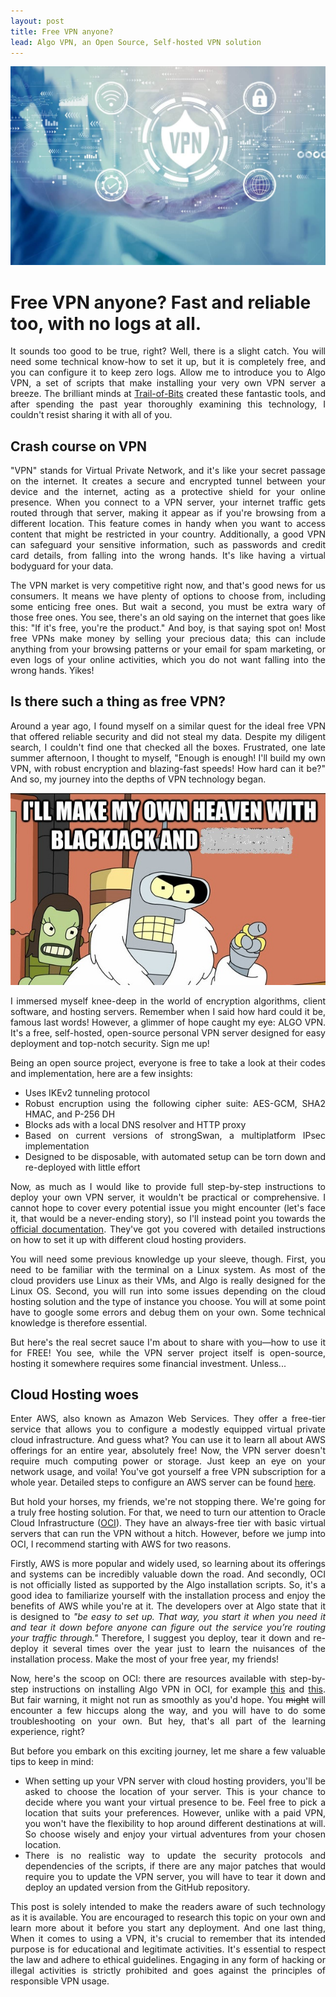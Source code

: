```yaml
---
layout: post
title: Free VPN anyone?
lead: Algo VPN, an Open Source, Self-hosted VPN solution
---
```



![VPN](/assets/VPN.jpg)

# Free VPN anyone? Fast and reliable too, with no logs at all.

<div align="justify">

It sounds too good to be true, right? Well, there is a slight catch. You will need some technical know-how to set it up, but it is completely free, and you can configure it to keep zero logs. Allow me to introduce you to Algo VPN, a set of scripts that make installing your very own VPN server a breeze. The brilliant minds at [Trail-of-Bits](https://www.trailofbits.com/) created these fantastic tools, and after spending the past year thoroughly examining this technology, I couldn't resist sharing it with all of you.

</div>
<div align = "justify">

## Crash course on VPN 

"VPN" stands for Virtual Private Network, and it's like your secret passage on the internet. It creates a secure and encrypted tunnel between your device and the internet, acting as a protective shield for your online presence. When you connect to a VPN server, your internet traffic gets routed through that server, making it appear as if you're browsing from a different location. This feature comes in handy when you want to access content that might be restricted in your country. Additionally, a good VPN can safeguard your sensitive information, such as passwords and credit card details, from falling into the wrong hands. It's like having a virtual bodyguard for your data.

</div>
<div align = "justify">

The VPN market is very competitive right now, and that's good news for us consumers. It means we have plenty of options to choose from, including some enticing free ones. But wait a second, you must be extra wary of those free ones. You see, there's an old saying on the internet that goes like this: "If it's free, you're the product." And boy, is that saying spot on! Most free VPNs make money by selling your precious data; this can include anything from your browsing patterns or your email for spam marketing, or even logs of your online activities, which you do not want falling into the wrong hands. Yikes!

</div>
<div align = "justify">

## Is there such a thing as free VPN?

Around a year ago, I found myself on a similar quest for the ideal free VPN that offered reliable security and did not steal my data. Despite my diligent search, I couldn't find one that checked all the boxes. Frustrated, one late summer afternoon, I thought to myself, "Enough is enough! I'll build my own VPN, with robust encryption and blazing-fast speeds! How hard can it be?" And so, my journey into the depths of VPN technology began.

</div>
<div align = "justify">

![bender](/assets/bender.jpg)

I immersed myself knee-deep in the world of encryption algorithms, client software, and hosting servers. Remember when I said how hard could it be, famous last words! However, a glimmer of hope caught my eye: ALGO VPN. It's a free, self-hosted, open-source personal VPN server designed for easy deployment and top-notch security. Sign me up!

</div>
<div align = "justify">

Being an open source project, everyone is free to take a look at their codes and implementation, here are a few insights:
* Uses IKEv2 tunneling protocol
* Robust encruption using the following cipher suite: AES-GCM, SHA2 HMAC, and P-256 DH 
* Blocks ads with a local DNS resolver and HTTP proxy
* Based on current versions of strongSwan, a multiplatform IPsec implementation
* Designed to be disposable, with automated setup can be torn down and re-deployed with little effort
</div>
<div align = "justify">

Now, as much as I would like to provide full step-by-step instructions to deploy your own VPN server, it wouldn't be practical or comprehensive. I cannot hope to cover every potential issue you might encounter (let's face it, that would be a never-ending story), so I'll instead point you towards the [official documentation](https://github.com/trailofbits/algo). They've got you covered with detailed instructions on how to set it up with different cloud hosting providers.  
</div>
<div align = "justify">

You will need some previous knowledge up your sleeve, though. First, you need to be familiar with the terminal on a Linux system. As most of the cloud providers use Linux as their VMs, and Algo is really designed for the Linux OS. Second, you will run into some issues depending on the cloud hosting solution and the type of instance you choose. You will at some point have to google some errors and debug them on your own. Some technical knowledge is therefore essential.

</div>
<div align = "justify">

But here's the real secret sauce I'm about to share with you—how to use it for FREE! You see, while the VPN server project itself is open-source, hosting it somewhere requires some financial investment. Unless...

</div>
<div align = "justify">

## Cloud Hosting woes

Enter AWS, also known as Amazon Web Services. They offer a free-tier service that allows you to configure a modestly equipped virtual private cloud infrastructure. And guess what? You can use it to learn all about AWS offerings for an entire year, absolutely free! Now, the VPN server doesn't require much computing power or storage. Just keep an eye on your network usage, and voila! You've got yourself a free VPN subscription for a whole year. Detailed steps to configure an AWS server can be found [here](https://www.linkedin.com/pulse/creating-your-own-vpn-aws-ricardo-deodutt).

</div>
<div align = "justify">

But hold your horses, my friends, we're not stopping there. We're going for a truly free hosting solution. For that, we need to turn our attention to Oracle Cloud Infrastructure ([OCI](https://www.oracle.com/uk/cloud/free/?intcmp=ohp052322ocift)). They have an always-free tier with basic virtual servers that can run the VPN without a hitch. However, before we jump into OCI, I recommend starting with AWS for two reasons.

</div>
<div align = "justify">


Firstly, AWS is more popular and widely used, so learning about its offerings and systems can be incredibly valuable down the road. And secondly, OCI is not officially listed as supported by the Algo installation scripts. So, it's a good idea to familiarize yourself with the installation process and enjoy the benefits of AWS while you're at it. The developers over at Algo state that it is designed to *"be easy to set up. That way, you start it when you need it and tear it down before anyone can figure out the service you’re routing your traffic through."* Therefore, I suggest you deploy, tear it down and re-deploy it several times over the year just to learn the nuisances of the installation process. Make the most of your free year, my friends!

</div>
<div align = "justify">


Now, here's the scoop on OCI: there are resources available with step-by-step instructions on installing Algo VPN in OCI, for example [this](https://pswalia2u.medium.com/setting-up-personal-wireguard-vpn-on-oracle-cloud-compute-instance-1d90d56d4b8b) and [this](https://kenny.yeoyou.net/it/2020/08/01/set-up-algo-vpn-in-oracle-cloud.html). But fair warning, it might not run as smoothly as you'd hope. You ~~might~~ will encounter a few hiccups along the way, and you will have to do some troubleshooting on your own. But hey, that's all part of the learning experience, right?


</div>
<div align = "justify">


But before you embark on this exciting journey, let me share a few valuable tips to keep in mind:

* When setting up your VPN server with cloud hosting providers, you'll be asked to choose the location of your server. This is your chance to decide where you want your virtual presence to be. Feel free to pick a location that suits your preferences. However, unlike with a paid VPN, you won't have the flexibility to hop around different destinations at will. So choose wisely and enjoy your virtual adventures from your chosen location.
* There is no realistic way to update the security protocols and dependencies of the scripts, if there are any major patches that would require you to update the VPN server, you will have to tear it down and deploy an updated version from the GitHub repository.

</div>
<div align = "justify">

This post is solely intended to make the readers aware of such technology as it is available. You are encouraged to research this topic on your own and learn more about it before you start any deployment. And one last thing, When it comes to using a VPN, it's crucial to remember that its intended purpose is for educational and legitimate activities. It's essential to respect the law and adhere to ethical guidelines. Engaging in any form of hacking or illegal activities is strictly prohibited and goes against the principles of responsible VPN usage. 


</div>